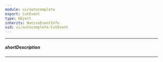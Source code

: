 ```yaml
---
module: ui/autocomplete
export: CutEvent
type: Object
inherits: NativeEventInfo
uid: ui/autocomplete:CutEvent
---
```

---
##### shortDescription
<!-- Description goes here -->

---
<!-- Description goes here -->